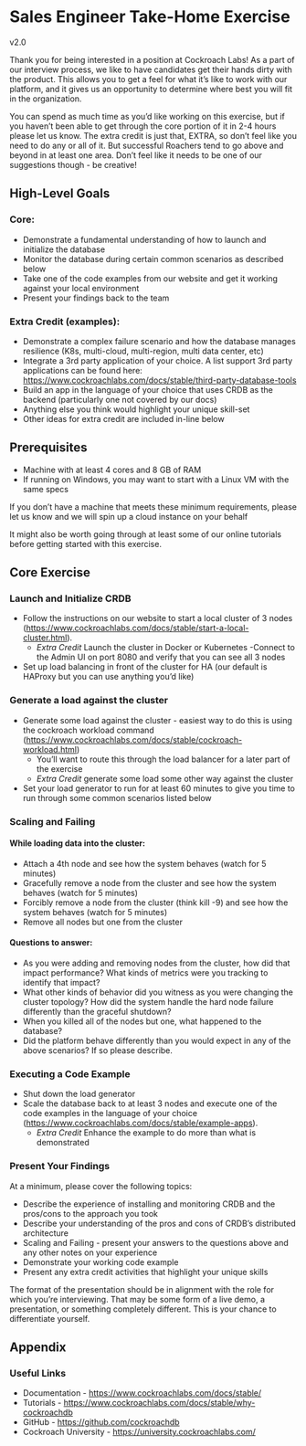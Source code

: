 # Sales Engineer Take-Home Exercise
v2.0

Thank you for being interested in a position at Cockroach Labs!  As a part of our interview process, we like to have candidates get their hands dirty with the product.  This allows you to get a feel for what it’s like to work with our platform, and it gives us an opportunity to determine where best you will fit in the organization.

You can spend as much time as you’d like working on this exercise, but if you haven’t been able to get through the core portion of it in 2-4 hours please let us know.  The extra credit is just that, EXTRA, so don’t feel like you need to do any or all of it.  But successful Roachers tend to go above and beyond in at least one area. Don’t feel like it needs to be one of our suggestions though - be creative!

## High-Level Goals 

### Core:

- Demonstrate a fundamental understanding of how to launch and initialize the database
- Monitor the database during certain common scenarios as described below
- Take one of the code examples from our website and get it working against your local environment
- Present your findings back to the team

### Extra Credit (examples):

- Demonstrate a complex failure scenario and how the database manages resilience (K8s, multi-cloud, multi-region, multi data center, etc)
- Integrate a 3rd party application of your choice.  A list support 3rd party applications can be found here: https://www.cockroachlabs.com/docs/stable/third-party-database-tools 
- Build an app in the language of your choice that uses CRDB as the backend (particularly one not covered by our docs)
- Anything else you think would highlight your unique skill-set
- Other ideas for extra credit are included in-line below

## Prerequisites

- Machine with at least 4 cores and 8 GB of RAM
- If running on Windows, you may want to start with a Linux VM with the same specs

If you don’t have a machine that meets these minimum requirements, please let us know and we will spin up a cloud instance on your behalf

It might also be worth going through at least some of our online tutorials before getting started with this exercise.

## Core Exercise

### Launch and Initialize CRDB

- Follow the instructions on our website to start a local cluster of 3 nodes (https://www.cockroachlabs.com/docs/stable/start-a-local-cluster.html). 
  - *Extra Credit* Launch the cluster in Docker or Kubernetes
-Connect to the Admin UI on port 8080 and verify that you can see all 3 nodes
- Set up load balancing in front of the cluster for HA (our default is HAProxy but you can use anything you’d like)

### Generate a load against the cluster

- Generate some load against the cluster - easiest way to do this is using the cockroach workload command (https://www.cockroachlabs.com/docs/stable/cockroach-workload.html)
  - You’ll want to route this through the load balancer for a later part of the exercise
  - *Extra Credit* generate some load some other way against the cluster
- Set your load generator to run for at least 60 minutes to give you time to run through some common scenarios listed below

### Scaling and Failing

#### While loading data into the cluster:
- Attach a 4th node and see how the system behaves (watch for 5 minutes)
- Gracefully remove a node from the cluster and see how the system behaves (watch for 5 minutes)
- Forcibly remove a node from the cluster (think kill -9) and see how the system behaves (watch for 5 minutes)
- Remove all nodes but one from the cluster

#### Questions to answer:
- As you were adding and removing nodes from the cluster, how did that impact performance?  What kinds of metrics were you tracking to identify that impact?
- What other kinds of behavior did you witness as you were changing the cluster topology? How did the system handle the hard node failure differently than the graceful shutdown?
- When you killed all of the nodes but one, what happened to the database?
- Did the platform behave differently than you would expect in any of the above scenarios?  If so please describe.

### Executing a Code Example

- Shut down the load generator
- Scale the database back to at least 3 nodes and execute one of the code examples in the language of your choice (https://www.cockroachlabs.com/docs/stable/example-apps). 
  - *Extra Credit* Enhance the example to do more than what is demonstrated

### Present Your Findings

At a minimum, please cover the following topics:
- Describe the experience of installing and monitoring CRDB and the pros/cons to the approach you took
- Describe your understanding of the pros and cons of CRDB’s distributed architecture
- Scaling and Failing - present your answers to the questions above and any other notes on your experience
- Demonstrate your working code example
- Present any extra credit activities that highlight your unique skills

The format of the presentation should be in alignment with the role for which you’re interviewing.  That may be some form of a live demo, a presentation, or something completely different.  This is your chance to differentiate yourself.


## Appendix
### Useful Links

- Documentation - https://www.cockroachlabs.com/docs/stable/
- Tutorials - https://www.cockroachlabs.com/docs/stable/why-cockroachdb
- GitHub - https://github.com/cockroachdb
- Cockroach University - https://university.cockroachlabs.com/
